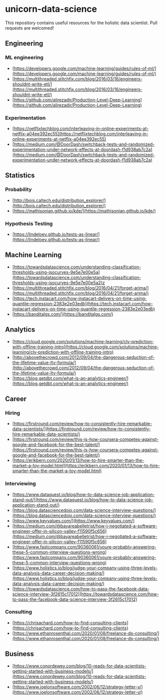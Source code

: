 # unicorn-data-science
This repository contains useful resources for the holistic data scientist. Pull requests are welcomed!

<!-- toc -->

## Engineering

### ML engineering
- [https://developers.google.com/machine-learning/guides/rules-of-ml/](https://developers.google.com/machine-learning/guides/rules-of-ml/)
- [https://multithreaded.stitchfix.com/blog/2016/03/16/engineers-shouldnt-write-etl/](https://multithreaded.stitchfix.com/blog/2016/03/16/engineers-shouldnt-write-etl/)
- [https://github.com/alirezadir/Production-Level-Deep-Learning](https://github.com/alirezadir/Production-Level-Deep-Learning)
### Experimentation
- [https://netflixtechblog.com/interleaving-in-online-experiments-at-netflix-a04ee392ec55](https://netflixtechblog.com/interleaving-in-online-experiments-at-netflix-a04ee392ec55)
- [https://medium.com/@DoorDash/switchback-tests-and-randomized-experimentation-under-network-effects-at-doordash-f1d938ab7c2a](https://medium.com/@DoorDash/switchback-tests-and-randomized-experimentation-under-network-effects-at-doordash-f1d938ab7c2a)

## Statistics

### Probability
- [http://bois.caltech.edu/distribution_explorer/](http://bois.caltech.edu/distribution_explorer/)
- [https://mathisonian.github.io/kde/](https://mathisonian.github.io/kde/)
### Hypothesis Testing
- [https://lindeloev.github.io/tests-as-linear/](https://lindeloev.github.io/tests-as-linear/)

## Machine Learning
- [https://towardsdatascience.com/understanding-classification-thresholds-using-isocurves-9e5e7e00e5a](https://towardsdatascience.com/understanding-classification-thresholds-using-isocurves-9e5e7e00e5a2)z
- [https://multithreaded.stitchfix.com/blog/2016/04/21/forget-arima/](https://multithreaded.stitchfix.com/blog/2016/04/21/forget-arima/)
- [https://tech.instacart.com/how-instacart-delivers-on-time-using-quantile-regression-2383e2e03edb](https://tech.instacart.com/how-instacart-delivers-on-time-using-quantile-regression-2383e2e03edb)
- [https://banditalgs.com/](https://banditalgs.com/)

## Analytics
- [https://cloud.google.com/solutions/machine-learning/clv-prediction-with-offline-training-intro](https://cloud.google.com/solutions/machine-learning/clv-prediction-with-offline-training-intro)
- [http://abovethecrowd.com/2012/09/04/the-dangerous-seduction-of-the-lifetime-value-ltv-formula/](http://abovethecrowd.com/2012/09/04/the-dangerous-seduction-of-the-lifetime-value-ltv-formula/)
- [https://blog.getdbt.com/what-is-an-analytics-engineer/](https://blog.getdbt.com/what-is-an-analytics-engineer/)

## Career

### Hiring
- [https://firstround.com/review/how-to-consistently-hire-remarkable-data-scientists/](https://firstround.com/review/how-to-consistently-hire-remarkable-data-scientists/)
- [https://firstround.com/review/this-is-how-coursera-competes-against-google-and-facebook-for-the-best-talent/](https://firstround.com/review/this-is-how-coursera-competes-against-google-and-facebook-for-the-best-talent/)
- [https://erikbern.com/2020/01/13/how-to-hire-smarter-than-the-market-a-toy-model.html](https://erikbern.com/2020/01/13/how-to-hire-smarter-than-the-market-a-toy-model.html)
### Interviewing
- [https://www.dataquest.io/blog/how-to-data-science-job-application-stand-out/](https://www.dataquest.io/blog/how-to-data-science-job-application-stand-out/)
- [https://blog.datasciencedojo.com/data-science-interview-questions/](https://blog.datasciencedojo.com/data-science-interview-questions/)
- [https://www.keyvalues.com/](https://www.keyvalues.com/)
- [https://medium.com/@bayareabelletrist/how-i-negotiated-a-software-engineer-offer-in-silicon-valley-f11590f5c656](https://medium.com/@bayareabelletrist/how-i-negotiated-a-software-engineer-offer-in-silicon-valley-f11590f5c656)
- [https://www.fastcompany.com/90360061/youre-probably-answering-these-5-common-interview-questions-wrong](https://www.fastcompany.com/90360061/youre-probably-answering-these-5-common-interview-questions-wrong)
- [https://www.holistics.io/blog/judge-your-company-using-three-levels-data-analysis-data-career-decision-making/](https://www.holistics.io/blog/judge-your-company-using-three-levels-data-analysis-data-career-decision-making/)
- [https://towardsdatascience.com/how-to-pass-the-facebook-data-science-interview-3f2615c17012](https://towardsdatascience.com/how-to-pass-the-facebook-data-science-interview-3f2615c17012)
### Consulting
- [https://chrisachard.com/how-to-find-consulting-clients](https://chrisachard.com/how-to-find-consulting-clients)
- [https://www.ethanrosenthal.com/2020/01/08/freelance-ds-consulting/](https://www.ethanrosenthal.com/2020/01/08/freelance-ds-consulting/)

## Business
- [https://www.conordewey.com/blog/10-reads-for-data-scientists-getting-started-with-business-models/](https://www.conordewey.com/blog/10-reads-for-data-scientists-getting-started-with-business-models/)
- [https://www.joelonsoftware.com/2002/06/12/strategy-letter-v/](https://www.joelonsoftware.com/2002/06/12/strategy-letter-v/)
